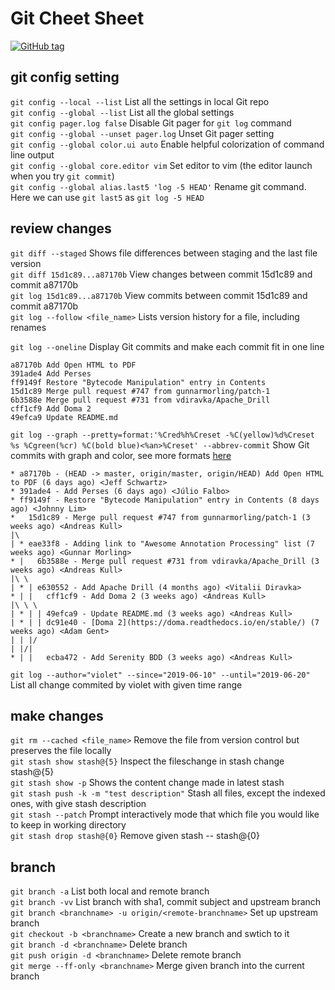# Git Cheet Sheet

[![GitHub tag](https://img.shields.io/static/v1?label=tag&message=v2.20.1&color=blue)](https://github.com/git/git/releases/tag/v2.20.1)

## git config setting
`git config --local --list`  List all the settings in local Git repo  
`git config --global --list`  List all the global settings  
`git config pager.log false`  Disable Git pager for `git log` command  
`git config --global --unset pager.log`  Unset Git pager setting  
`git config --global color.ui auto`  Enable helpful colorization of command line output  
`git config --global core.editor vim`  Set editor to vim (the editor launch when you try `git commit`)  
`git config --global alias.last5 'log -5 HEAD'` Rename git command. Here we can use `git last5` as `git log -5 HEAD`  

## review changes
`git diff --staged`  Shows file differences between staging and the last file version  
`git diff 15d1c89...a87170b` View changes between commit 15d1c89 and commit a87170b   
`git log 15d1c89...a87170b` View commits between commit 15d1c89 and commit a87170b  
`git log --follow <file_name>`  Lists version history for a file, including renames  
  
`git log --oneline` Display Git commits and make each commit fit in one line  
```console
a87170b Add Open HTML to PDF
391ade4 Add Perses
ff9149f Restore "Bytecode Manipulation" entry in Contents
15d1c89 Merge pull request #747 from gunnarmorling/patch-1
6b3588e Merge pull request #731 from vdiravka/Apache_Drill
cff1cf9 Add Doma 2
49efca9 Update README.md
```

`git log --graph --pretty=format:'%Cred%h%Creset -%C(yellow)%d%Creset %s %Cgreen(%cr) %C(bold blue)<%an>%Creset' --abbrev-commit`  Show Git commits with graph and color, see more formats [here](https://git-scm.com/docs/pretty-formats)   
```console
* a87170b - (HEAD -> master, origin/master, origin/HEAD) Add Open HTML to PDF (6 days ago) <Jeff Schwartz>
* 391ade4 - Add Perses (6 days ago) <Júlio Falbo>
* ff9149f - Restore "Bytecode Manipulation" entry in Contents (8 days ago) <Johnny Lim>
*   15d1c89 - Merge pull request #747 from gunnarmorling/patch-1 (3 weeks ago) <Andreas Kull>
|\
| * eae33f8 - Adding link to "Awesome Annotation Processing" list (7 weeks ago) <Gunnar Morling>
* |   6b3588e - Merge pull request #731 from vdiravka/Apache_Drill (3 weeks ago) <Andreas Kull>
|\ \
| * | e630552 - Add Apache Drill (4 months ago) <Vitalii Diravka>
* | |   cff1cf9 - Add Doma 2 (3 weeks ago) <Andreas Kull>
|\ \ \
| * | | 49efca9 - Update README.md (3 weeks ago) <Andreas Kull>
| * | | dc91e40 - [Doma 2](https://doma.readthedocs.io/en/stable/) (7 weeks ago) <Adam Gent>
| | |/
| |/|
* | |   ecba472 - Add Serenity BDD (3 weeks ago) <Andreas Kull>
```

`git log --author="violet" --since="2019-06-10" --until="2019-06-20"`  List all change commited by violet with given time range  

## make changes
`git rm --cached <file_name>`  Remove the file from version control but preserves the file locally  
`git stash show stash@{5}`  Inspect the fileschange in stash change stash@{5}  
`git stash show -p`  Shows the content change made in latest stash  
`git stash push -k -m "test description"`  Stash all files, except the indexed ones, with give stash description  
`git stash --patch` Prompt interactively mode that which file you would like to keep in working directory  
`git stash drop stash@{0}` Remove given stash -- stash@{0}  

## branch
`git branch -a`  List both local and remote branch  
`git branch -vv` List branch with sha1, commit subject and upstream branch  
`git branch <branchname> -u origin/<remote-branchname>` Set up upstream branch  
`git checkout -b <branchname>` Create a new branch and swtich to it  
`git branch -d <branchname>` Delete branch  
`git push origin -d <branchname>` Delete remote branch  
`git merge --ff-only <branchname>`  Merge given branch into the current branch  

